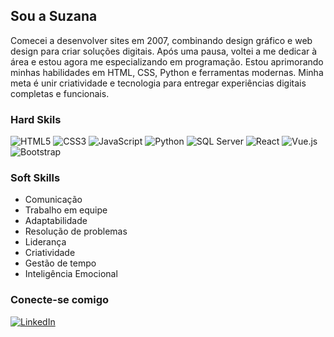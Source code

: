 ## Sou a Suzana 

Comecei a desenvolver sites em 2007, combinando design gráfico e web design para criar soluções digitais. Após uma pausa, voltei a me dedicar à área e estou agora me especializando em programação. Estou aprimorando minhas habilidades em HTML, CSS, Python e ferramentas modernas. Minha meta é unir criatividade e tecnologia para entregar experiências digitais completas e funcionais.  

### Hard Skils

<p align="left">
  <!-- HTML5 -->
  <img src="https://img.shields.io/badge/HTML5-E34F26?style=for-the-badge&logo=html5&logoColor=white" alt="HTML5" />

  <!-- CSS3 -->
  <img src="https://img.shields.io/badge/CSS3-1572B6?style=for-the-badge&logo=css3&logoColor=white" alt="CSS3" />

  <!-- JavaScript -->
  <img src="https://img.shields.io/badge/JavaScript-F7DF1E?style=for-the-badge&logo=javascript&logoColor=black" alt="JavaScript" />

  <!-- Python -->
  <img src="https://img.shields.io/badge/Python-3776AB?style=for-the-badge&logo=python&logoColor=white" alt="Python" />

  <!-- SQL Server -->
  <img src="https://img.shields.io/badge/SQL%20Server-CC2927?style=for-the-badge&logo=microsoft-sql-server&logoColor=white" alt="SQL Server" />

  <!-- React -->
  <img src="https://img.shields.io/badge/React-61DAFB?style=for-the-badge&logo=react&logoColor=black" alt="React" />

  <!-- Vue.js -->
  <img src="https://img.shields.io/badge/Vue.js-4FC08D?style=for-the-badge&logo=vue-dot-js&logoColor=white" alt="Vue.js" />

  <!-- Bootstrap -->
  <img src="https://img.shields.io/badge/Bootstrap-7952B3?style=for-the-badge&logo=bootstrap&logoColor=white" alt="Bootstrap" />
</p>

### Soft Skills


- Comunicação
- Trabalho em equipe
- Adaptabilidade
- Resolução de problemas
- Liderança
- Criatividade
- Gestão de tempo
- Inteligência Emocional


### Conecte-se comigo

[![LinkedIn](https://img.shields.io/badge/LinkedIn-0077B5?style=for-the-badge&logo=linkedin&logoColor=white)](https://www.linkedin.com/in/suzana-paiva-rj/)
